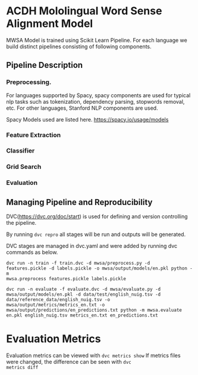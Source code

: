 # ACDH Mololingual Word Sense Alignment Model
MWSA Model is trained using Scikit Learn Pipeline.
For each language we build distinct pipelines consisting of following components.

## Pipeline Description
### Preprocessing.
For languages supported by Spacy, spacy components are used for typical nlp tasks such as tokenization, 
dependency parsing, stopwords removal, etc. For other languages, Stanford NLP components are used.

Spacy Models used are listed here.
https://spacy.io/usage/models

### Feature Extraction

### Classifier

### Grid Search

### Evaluation

## Managing Pipeline and Reproducibility

DVC(https://dvc.org/doc/start) is used for defining and version controlling the pipeline.

By running  <code>dvc repro</code> all stages will be run and outputs will be generated.

DVC stages are managed in dvc.yaml and were added by running dvc commands as below.

<code>dvc run -n train -f train.dvc -d mwsa/preprocess.py -d features.pickle -d labels.pickle -o mwsa/output/models/en.pkl python -m mwsa.preprocess features.pickle labels.pickle</code>

<code>dvc run -n evaluate -f evaluate.dvc -d mwsa/evaluate.py -d mwsa/output/models/en.pkl -d data/test/english_nuig.tsv -d data/reference_data/english_nuig.tsv -o mwsa/output/metrics/metrics_en.txt -o mwsa/output/predictions/en_predictions.txt python -m mwsa.evaluate en.pkl english_nuig.tsv metrics_en.txt en_predictions.txt</code>

# Evaluation Metrics
Evaluation metrics can be viewed with
<code>dvc metrics show</code>
If metrics files were changed, the difference can be seen with
<code>dvc metrics diff</code>
